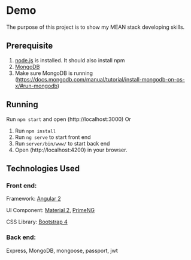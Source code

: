 # Demo
The purpose of this project is to show my MEAN stack developing skills.


## Prerequisite
1. [node.js](https://nodejs.org/en/download/package-manager/) is installed. It should also install npm
2. [MongoDB](https://www.mongodb.com/download-center)
3. Make sure MongoDB is running (https://docs.mongodb.com/manual/tutorial/install-mongodb-on-os-x/#run-mongodb)


## Running
Run `npm start` and open (http://localhost:3000) Or
1. Run `npm install`
2. Run `ng serve` to start front end
3. Run `server/bin/www/` to start back end
4. Open (http://localhost:4200) in your browser.


## Technologies Used
### Front end: 
Framework: [Angular 2](https://angular.io/)

UI Component: [Material 2](https://material.angular.io/), [PrimeNG](https://www.primefaces.org/primeng/#/)

CSS Library: [Bootstrap 4](https://v4-alpha.getbootstrap.com)

### Back end: 
Express, MongoDB, mongoose, passport, jwt
